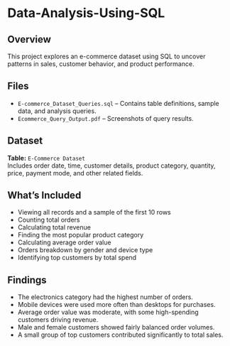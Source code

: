 # Data-Analysis-Using-SQL

## Overview
This project explores an e-commerce dataset using SQL to uncover patterns in sales, customer behavior, and product performance.

## Files
- `E-commerce_Dataset_Queries.sql` – Contains table definitions, sample data, and analysis queries.
- `Ecommerce_Query_Output.pdf` – Screenshots of query results.

## Dataset
**Table:** `E-Commerce Dataset`  
Includes order date, time, customer details, product category, quantity, price, payment mode, and other related fields.

## What’s Included
- Viewing all records and a sample of the first 10 rows
- Counting total orders
- Calculating total revenue
- Finding the most popular product category
- Calculating average order value
- Orders breakdown by gender and device type
- Identifying top customers by total spend

## Findings
- The electronics category had the highest number of orders.
- Mobile devices were used more often than desktops for purchases.
- Average order value was moderate, with some high-spending customers driving revenue.
- Male and female customers showed fairly balanced order volumes.
- A small group of top customers contributed significantly to total sales.
